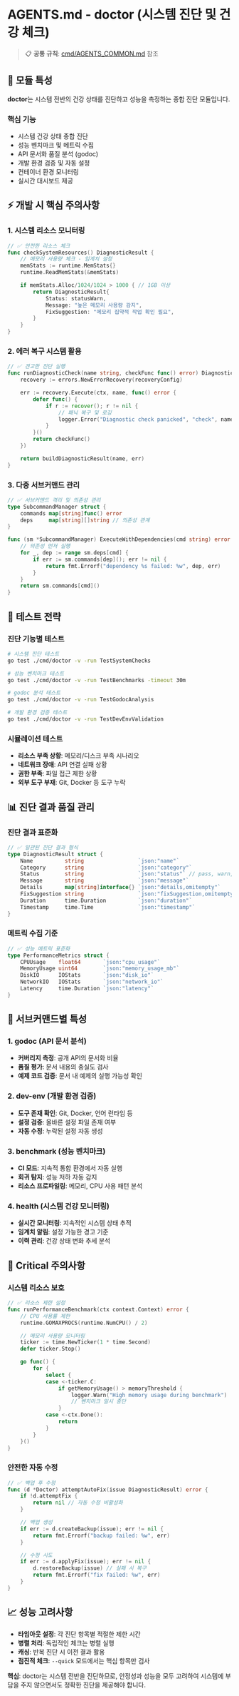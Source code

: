# AGENTS.md - doctor (시스템 진단 및 건강 체크)

> 📋 **공통 규칙**: [cmd/AGENTS_COMMON.md](../AGENTS_COMMON.md) 참조

## 🎯 모듈 특성

**doctor**는 시스템 전반의 건강 상태를 진단하고 성능을 측정하는 종합 진단 모듈입니다.

### 핵심 기능
- 시스템 건강 상태 종합 진단
- 성능 벤치마크 및 메트릭 수집
- API 문서화 품질 분석 (godoc)
- 개발 환경 검증 및 자동 설정
- 컨테이너 환경 모니터링
- 실시간 대시보드 제공

## ⚡ 개발 시 핵심 주의사항

### 1. 시스템 리소스 모니터링
```go
// ✅ 안전한 리소스 체크
func checkSystemResources() DiagnosticResult {
    // 메모리 사용량 체크 - 임계치 설정
    memStats := runtime.MemStats{}
    runtime.ReadMemStats(&memStats)

    if memStats.Alloc/1024/1024 > 1000 { // 1GB 이상
        return DiagnosticResult{
            Status: statusWarn,
            Message: "높은 메모리 사용량 감지",
            FixSuggestion: "메모리 집약적 작업 확인 필요",
        }
    }
}
```

### 2. 에러 복구 시스템 활용
```go
// ✅ 견고한 진단 실행
func runDiagnosticCheck(name string, checkFunc func() error) DiagnosticResult {
    recovery := errors.NewErrorRecovery(recoveryConfig)

    err := recovery.Execute(ctx, name, func() error {
        defer func() {
            if r := recover(); r != nil {
                // 패닉 복구 및 로깅
                logger.Error("Diagnostic check panicked", "check", name, "panic", r)
            }
        }()
        return checkFunc()
    })

    return buildDiagnosticResult(name, err)
}
```

### 3. 다중 서브커맨드 관리
```go
// ✅ 서브커맨드 격리 및 의존성 관리
type SubcommandManager struct {
    commands map[string]func() error
    deps     map[string][]string // 의존성 관계
}

func (sm *SubcommandManager) ExecuteWithDependencies(cmd string) error {
    // 의존성 먼저 실행
    for _, dep := range sm.deps[cmd] {
        if err := sm.commands[dep](); err != nil {
            return fmt.Errorf("dependency %s failed: %w", dep, err)
        }
    }
    return sm.commands[cmd]()
}
```

## 🧪 테스트 전략

### 진단 기능별 테스트
```bash
# 시스템 진단 테스트
go test ./cmd/doctor -v -run TestSystemChecks

# 성능 벤치마크 테스트
go test ./cmd/doctor -v -run TestBenchmarks -timeout 30m

# godoc 분석 테스트
go test ./cmd/doctor -v -run TestGodocAnalysis

# 개발 환경 검증 테스트
go test ./cmd/doctor -v -run TestDevEnvValidation
```

### 시뮬레이션 테스트
- **리소스 부족 상황**: 메모리/디스크 부족 시나리오
- **네트워크 장애**: API 연결 실패 상황
- **권한 부족**: 파일 접근 제한 상황
- **외부 도구 부재**: Git, Docker 등 도구 누락

## 📊 진단 결과 품질 관리

### 진단 결과 표준화
```go
// ✅ 일관된 진단 결과 형식
type DiagnosticResult struct {
    Name          string                 `json:"name"`
    Category      string                 `json:"category"`
    Status        string                 `json:"status"` // pass, warn, fail, skip
    Message       string                 `json:"message"`
    Details       map[string]interface{} `json:"details,omitempty"`
    FixSuggestion string                 `json:"fixSuggestion,omitempty"`
    Duration      time.Duration          `json:"duration"`
    Timestamp     time.Time              `json:"timestamp"`
}
```

### 메트릭 수집 기준
```go
// ✅ 성능 메트릭 표준화
type PerformanceMetrics struct {
    CPUUsage    float64       `json:"cpu_usage"`
    MemoryUsage uint64        `json:"memory_usage_mb"`
    DiskIO      IOStats       `json:"disk_io"`
    NetworkIO   IOStats       `json:"network_io"`
    Latency     time.Duration `json:"latency"`
}
```

## 🔧 서브커맨드별 특성

### 1. godoc (API 문서 분석)
- **커버리지 측정**: 공개 API의 문서화 비율
- **품질 평가**: 문서 내용의 충실도 검사
- **예제 코드 검증**: 문서 내 예제의 실행 가능성 확인

### 2. dev-env (개발 환경 검증)
- **도구 존재 확인**: Git, Docker, 언어 런타임 등
- **설정 검증**: 올바른 설정 파일 존재 여부
- **자동 수정**: 누락된 설정 자동 생성

### 3. benchmark (성능 벤치마크)
- **CI 모드**: 지속적 통합 환경에서 자동 실행
- **회귀 탐지**: 성능 저하 자동 감지
- **리소스 프로파일링**: 메모리, CPU 사용 패턴 분석

### 4. health (시스템 건강 모니터링)
- **실시간 모니터링**: 지속적인 시스템 상태 추적
- **임계치 알림**: 설정 가능한 경고 기준
- **이력 관리**: 건강 상태 변화 추세 분석

## 🚨 Critical 주의사항

### 시스템 리소스 보호
```go
// ✅ 리소스 제한 설정
func runPerformanceBenchmark(ctx context.Context) error {
    // CPU 사용률 제한
    runtime.GOMAXPROCS(runtime.NumCPU() / 2)

    // 메모리 사용량 모니터링
    ticker := time.NewTicker(1 * time.Second)
    defer ticker.Stop()

    go func() {
        for {
            select {
            case <-ticker.C:
                if getMemoryUsage() > memoryThreshold {
                    logger.Warn("High memory usage during benchmark")
                    // 벤치마크 일시 중단
                }
            case <-ctx.Done():
                return
            }
        }
    }()
}
```

### 안전한 자동 수정
```go
// ✅ 백업 후 수정
func (d *Doctor) attemptAutoFix(issue DiagnosticResult) error {
    if !d.attemptFix {
        return nil // 자동 수정 비활성화
    }

    // 백업 생성
    if err := d.createBackup(issue); err != nil {
        return fmt.Errorf("backup failed: %w", err)
    }

    // 수정 시도
    if err := d.applyFix(issue); err != nil {
        d.restoreBackup(issue) // 실패 시 복구
        return fmt.Errorf("fix failed: %w", err)
    }
}
```

## 📈 성능 고려사항

- **타임아웃 설정**: 각 진단 항목별 적절한 제한 시간
- **병렬 처리**: 독립적인 체크는 병렬 실행
- **캐싱**: 반복 진단 시 이전 결과 활용
- **점진적 체크**: `--quick` 모드에서는 핵심 항목만 검사

**핵심**: doctor는 시스템 전반을 진단하므로, 안정성과 성능을 모두 고려하여 시스템에 부담을 주지 않으면서도 정확한 진단을 제공해야 합니다.
